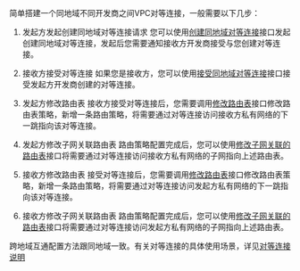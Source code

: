 简单搭建一个同地域不同开发商之间VPC对等连接，一般需要以下几步：

1) 发起方发起创建同地域对等连接请求
您可以使用[创建同地域对等连接](/document/api/215/2107)接口发起创建同地域对等连接，发起后您需要通知接收方开发商接受与您创建对等连接。

2) 接收方接受对等连接
如果您是接收方，您可以使用[接受同地域对等连接](/doc/api/372/2106)接口接受发起方开发商创建的对等连接。

3) 发起方修改路由表
接收方接受对等连接后，您需要调用[修改路由表](/document/product/215/4954#.E6.9B.B4.E6.94.B9.E5.AD.90.E7.BD.91.E5.85.B3.E8.81.94.E8.B7.AF.E7.94.B1.E8.A1.A8)接口修改路由表策略，新增一条路由策略，将需要通过对等连接访问接收方私有网络的下一跳指向该对等连接。

4) 发起方修改子网关联路由表
路由策略配置完成后，您可以使用[修改子网关联的路由表](/doc/api/372/1416)接口将需要通过对等连接访问接收方私有网络的子网指向上述路由表。

5) 接收方修改路由表
接受对等连接后，您需要调用[修改路由表](/document/product/215/4954#.E6.9B.B4.E6.94.B9.E5.AD.90.E7.BD.91.E5.85.B3.E8.81.94.E8.B7.AF.E7.94.B1.E8.A1.A8)接口修改路由表策略，新增一条路由策略，将需要通过对等连接访问发起方私有网络的下一跳指向该对等连接。

6) 接收方修改子网关联路由表
路由策略配置完成后，您可以使用[修改子网关联的路由表](/doc/api/372/1416)接口将需要通过对等连接访问发起方私有网络的子网指向上述路由表。

跨地域互通配置方法跟同地域一致。有关对等连接的具体使用场景，详见<a href="/doc/product/215/5000" title="对等连接">对等连接说明</a>

